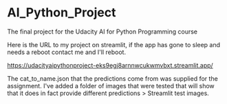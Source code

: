 # AI_Python_Project

The final project for the Udacity AI for Python Programming course

Here is the URL to my project on streamlit, if the app has gone to sleep and needs a reboot contact me and I'll reboot.

https://udacityaipythonproject-eks9egj8arnnwcukwmvbxt.streamlit.app/

The cat_to_name.json that the predictions come from was supplied for the assignment. I've added a folder of images that were tested that will show that it does in fact provide different predictions > Streamlit test images.
